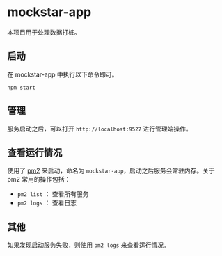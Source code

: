 # mockstar-app


本项目用于处理数据打桩。


## 启动

在 mockstar-app 中执行以下命令即可。

```
npm start
```


## 管理

服务启动之后，可以打开 `http://localhost:9527` 进行管理端操作。


## 查看运行情况

使用了 [pm2](https://www.npmjs.com/package/pm2) 来启动，命名为 `mockstar-app`，启动之后服务会常驻内存。关于 pm2 常用的操作包括：

- `pm2 list` ： 查看所有服务
- `pm2 logs` ： 查看日志


## 其他

如果发现启动服务失败，则使用 `pm2 logs` 来查看运行情况。
